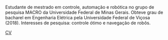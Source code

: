 
Estudante de mestrado em controle, automação e robótica no grupo de pesquisa MACRO da Universidade Federal de Minas Gerais. Obteve grau de bacharel em Engenharia Elétrica pela Universidade Federal de Viçosa (2018). Interesses de pesquisa: controle ótimo e navegação de robôs.

[CV](./CV-pt.pdf)
